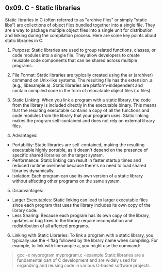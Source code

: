 ## 0x09. C - Static libraries
Static libraries in C (often referred to as "archive files" or simply "static libs") are collections of object files bundled together into a single file. They are a way to package multiple object files into a single unit for distribution and linking during the compilation process. Here are some key points about static libraries in C:

1. Purpose: Static libraries are used to group related functions, classes, or code modules into a single file. They allow developers to create reusable code components that can be shared across multiple programs.

2. File Format: Static libraries are typically created using the ar (archiver) command on Unix-like systems. The resulting file has the extension .a (e.g., libexample.a). Static libraries are platform-independent and contain compiled code in the form of relocatable object files (.o files).

3. Static Linking: When you link a program with a static library, the code from the library is included directly in the executable binary. This means that the resulting executable contains a copy of all the functions and code modules from the library that your program uses. Static linking makes the program self-contained and does not rely on external library files.

4. Advantages:

* Portability: Static libraries are self-contained, making the resulting executable highly portable, as it doesn't depend on the presence of specific shared libraries on the target system.
* Performance: Static linking can result in faster startup times and reduced runtime overhead because there's no need to load shared libraries dynamically.
* Isolation: Each program can use its own version of a static library without affecting other programs on the same system.

5. Disadvantages:

* Larger Executables: Static linking can lead to larger executable files since each program that uses the library includes its own copy of the library code.
* Less Sharing: Because each program has its own copy of the library, updates or bug fixes to the library require recompilation and redistribution of all affected programs.

6. Linking with Static Libraries: To link a program with a static library, you typically use the -l flag followed by the library name when compiling. For example, to link with libexample.a, you might use the command:
> gcc -o myprogram myprogram.c -lexample
Static libraries are a fundamental part of C development and are widely used for organizing and reusing code in various C-based software projects.

